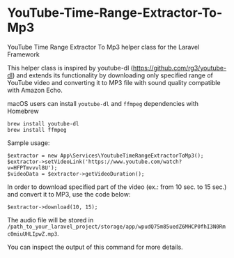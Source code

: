 # YouTube-Time-Range-Extractor-To-Mp3
YouTube Time Range Extractor To Mp3 helper class for the Laravel Framework

This helper class is inspired by youtube-dl (https://github.com/rg3/youtube-dl) and extends its functionality by downloading only specified range of YouTube video and converting it to MP3 file with sound quality compatible with Amazon Echo.

macOS users can install `youtube-dl` and `ffmpeg` dependencies with Homebrew

```
brew install youtube-dl
brew install ffmpeg
```

Sample usage:

```
$extractor = new App\Services\YoutubeTimeRangeExtractorToMp3();
$extractor->setVideoLink('https://www.youtube.com/watch?v=HFPTmvvvl8U');
$videoData = $extractor->getVideoDuration();
```

In order to download specified part of the video (ex.: from 10 sec. to 15 sec.) and convert it to MP3, use the code below:

```
$extractor->download(10, 15);
```

The audio file will be stored in `/path_to_your_laravel_project/storage/app/wpudQ75m85uedZ6MHCP0fhI3N0Rmc0miuUHLIpwZ.mp3`.

You can inspect the output of this command for more details.
